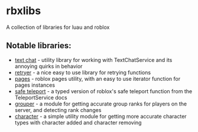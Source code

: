 # rbxlibs
A collection of libraries for luau and roblox

## Notable libraries:
- [text chat](<https://libs.luau.lol/text-chat>) - utility library for working with TextChatService and its annoying quirks in behavior
- [retryer](<https://libs.luau.lol/retryer>) - a nice easy to use library for retrying functions
- [pages](<https://libs.luau.lol/pages>) - roblox pages utility, with an easy to use iterator function for pages instances
- [safe teleport](<https://libs.luau.lol/safe-teleport>) - a typed version of roblox's safe teleport function from the TeleportService docs
- [grouper](<https://libs.luau.lol/grouper>) - a module for getting accurate group ranks for players on the server, and detecting rank changes
- [character](<https://libs.luau.lol/character>) - a simple utility module for getting more accurate character types with character added and character removing
